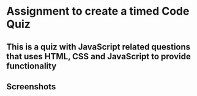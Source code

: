 # Assignment to create a timed Code Quiz

## This is a quiz with JavaScript related questions that uses HTML, CSS and JavaScript to provide functionality 

## 

## Screenshots 